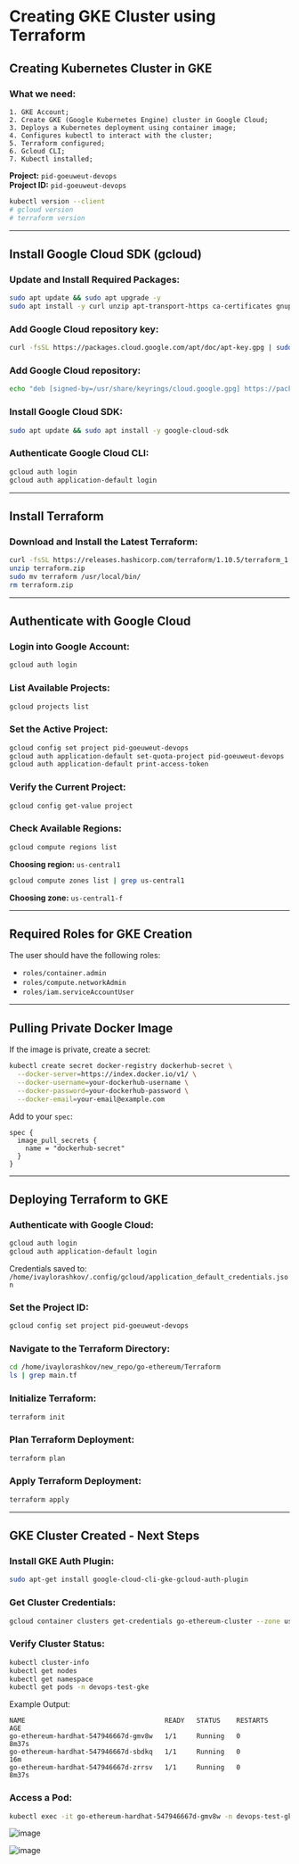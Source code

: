 # **Creating GKE Cluster using Terraform**

## **Creating Kubernetes Cluster in GKE**

### What we need:

    1. GKE Account;
    2. Create GKE (Google Kubernetes Engine) cluster in Google Cloud;
    3. Deploys a Kubernetes deployment using container image;
    4. Configures kubectl to interact with the cluster;
    5. Terraform configured;
    6. Gcloud CLI;
    7. Kubectl installed;

**Project:** `pid-goeuweut-devops`\
**Project ID:** `pid-goeuweut-devops`

```sh
kubectl version --client
# gcloud version
# terraform version
```

---

## **Install Google Cloud SDK (gcloud)**

### **Update and Install Required Packages:**

```sh
sudo apt update && sudo apt upgrade -y
sudo apt install -y curl unzip apt-transport-https ca-certificates gnupg
```

### **Add Google Cloud repository key:**

```sh
curl -fsSL https://packages.cloud.google.com/apt/doc/apt-key.gpg | sudo gpg --dearmor -o /usr/share/keyrings/cloud.google.gpg
```

### **Add Google Cloud repository:**

```sh
echo "deb [signed-by=/usr/share/keyrings/cloud.google.gpg] https://packages.cloud.google.com/apt cloud-sdk main" | sudo tee /etc/apt/sources.list.d/google-cloud-sdk.list
```

### **Install Google Cloud SDK:**

```sh
sudo apt update && sudo apt install -y google-cloud-sdk
```

### **Authenticate Google Cloud CLI:**

```sh
gcloud auth login
gcloud auth application-default login
```

---

## **Install Terraform**

### **Download and Install the Latest Terraform:**

```sh
curl -fsSL https://releases.hashicorp.com/terraform/1.10.5/terraform_1.10.5_linux_amd64.zip -o terraform.zip
unzip terraform.zip
sudo mv terraform /usr/local/bin/
rm terraform.zip
```

---

## **Authenticate with Google Cloud**

### **Login into Google Account:**

```sh
gcloud auth login
```

### **List Available Projects:**

```sh
gcloud projects list
```

### **Set the Active Project:**

```sh
gcloud config set project pid-goeuweut-devops
gcloud auth application-default set-quota-project pid-goeuweut-devops
gcloud auth application-default print-access-token
```

### **Verify the Current Project:**

```sh
gcloud config get-value project
```

### **Check Available Regions:**

```sh
gcloud compute regions list
```

**Choosing region:** `us-central1`

```sh
gcloud compute zones list | grep us-central1
```

**Choosing zone:** `us-central1-f`

---

## **Required Roles for GKE Creation**

The user should have the following roles:

- `roles/container.admin`
- `roles/compute.networkAdmin`
- `roles/iam.serviceAccountUser`

---

## **Pulling Private Docker Image**

If the image is private, create a secret:

```sh
kubectl create secret docker-registry dockerhub-secret \
  --docker-server=https://index.docker.io/v1/ \
  --docker-username=your-dockerhub-username \
  --docker-password=your-dockerhub-password \
  --docker-email=your-email@example.com
```

Add to your `spec`:

```hcl
spec {
  image_pull_secrets {
    name = "dockerhub-secret"
  }
}
```

---

## **Deploying Terraform to GKE**

### **Authenticate with Google Cloud:**

```sh
gcloud auth login
gcloud auth application-default login
```

Credentials saved to:
`/home/ivaylorashkov/.config/gcloud/application_default_credentials.json`

### **Set the Project ID:**

```sh
gcloud config set project pid-goeuweut-devops
```

### **Navigate to the Terraform Directory:**

```sh
cd /home/ivaylorashkov/new_repo/go-ethereum/Terraform
ls | grep main.tf
```

### **Initialize Terraform:**

```sh
terraform init
```

### **Plan Terraform Deployment:**

```sh
terraform plan
```

### **Apply Terraform Deployment:**

```sh
terraform apply
```

---

## **GKE Cluster Created - Next Steps**

### **Install GKE Auth Plugin:**

```sh
sudo apt-get install google-cloud-cli-gke-gcloud-auth-plugin
```

### **Get Cluster Credentials:**

```sh
gcloud container clusters get-credentials go-ethereum-cluster --zone us-central1-f
```

### **Verify Cluster Status:**

```sh
kubectl cluster-info
kubectl get nodes
kubectl get namespace
kubectl get pods -n devops-test-gke
```

Example Output:

```
NAME                                   READY   STATUS    RESTARTS   AGE
go-ethereum-hardhat-547946667d-gmv8w   1/1     Running   0          8m37s
go-ethereum-hardhat-547946667d-sbdkq   1/1     Running   0          16m
go-ethereum-hardhat-547946667d-zrrsv   1/1     Running   0          8m37s
```

### **Access a Pod:**

```sh
kubectl exec -it go-ethereum-hardhat-547946667d-gmv8w -n devops-test-gke -- /bin/sh
```


![image](https://github.com/user-attachments/assets/6902a1bf-8bf0-419e-98b7-d8e56304f44c)

![image](https://github.com/user-attachments/assets/575906f4-beb7-4e9e-9da8-c7bf4fddd36a)




